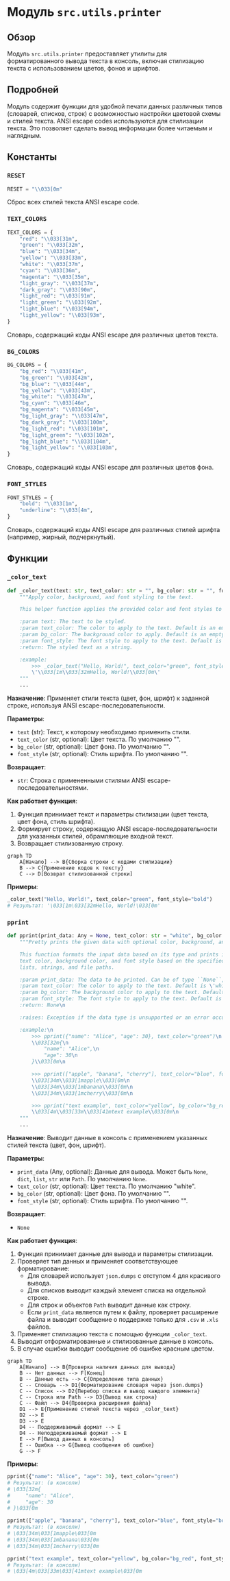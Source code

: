 # Модуль `src.utils.printer`

## Обзор

Модуль `src.utils.printer` предоставляет утилиты для форматированного вывода текста в консоль, включая стилизацию текста с использованием цветов, фонов и шрифтов.

## Подробней

Модуль содержит функции для удобной печати данных различных типов (словарей, списков, строк) с возможностью настройки цветовой схемы и стилей текста.  ANSI escape codes используются для стилизации текста. Это позволяет сделать вывод информации более читаемым и наглядным.

## Константы

### `RESET`

```python
RESET = "\\033[0m"
```

Сброс всех стилей текста ANSI escape code.

### `TEXT_COLORS`

```python
TEXT_COLORS = {
    "red": "\\033[31m",
    "green": "\\033[32m",
    "blue": "\\033[34m",
    "yellow": "\\033[33m",
    "white": "\\033[37m",
    "cyan": "\\033[36m",
    "magenta": "\\033[35m",
    "light_gray": "\\033[37m",
    "dark_gray": "\\033[90m",
    "light_red": "\\033[91m",
    "light_green": "\\033[92m",
    "light_blue": "\\033[94m",
    "light_yellow": "\\033[93m",
}
```

Словарь, содержащий коды ANSI escape для различных цветов текста.

### `BG_COLORS`

```python
BG_COLORS = {
    "bg_red": "\\033[41m",
    "bg_green": "\\033[42m",
    "bg_blue": "\\033[44m",
    "bg_yellow": "\\033[43m",
    "bg_white": "\\033[47m",
    "bg_cyan": "\\033[46m",
    "bg_magenta": "\\033[45m",
    "bg_light_gray": "\\033[47m",
    "bg_dark_gray": "\\033[100m",
    "bg_light_red": "\\033[101m",
    "bg_light_green": "\\033[102m",
    "bg_light_blue": "\\033[104m",
    "bg_light_yellow": "\\033[103m",
}
```

Словарь, содержащий коды ANSI escape для различных цветов фона.

### `FONT_STYLES`

```python
FONT_STYLES = {
    "bold": "\\033[1m",
    "underline": "\\033[4m",
}
```

Словарь, содержащий коды ANSI escape для различных стилей шрифта (например, жирный, подчеркнутый).

## Функции

### `_color_text`

```python
def _color_text(text: str, text_color: str = "", bg_color: str = "", font_style: str = "") -> str:
    """Apply color, background, and font styling to the text.

    This helper function applies the provided color and font styles to the given text using ANSI escape codes.

    :param text: The text to be styled.
    :param text_color: The color to apply to the text. Default is an empty string, meaning no color.
    :param bg_color: The background color to apply. Default is an empty string, meaning no background color.
    :param font_style: The font style to apply to the text. Default is an empty string, meaning no font style.
    :return: The styled text as a string.

    :example:
        >>> _color_text("Hello, World!", text_color="green", font_style="bold")
        \'\\033[1m\\033[32mHello, World!\\033[0m\'
    """
    ...
```

**Назначение**: Применяет стили текста (цвет, фон, шрифт) к заданной строке, используя ANSI escape-последовательности.

**Параметры**:

-   `text` (str): Текст, к которому необходимо применить стили.
-   `text_color` (str, optional): Цвет текста. По умолчанию "".
-   `bg_color` (str, optional): Цвет фона. По умолчанию "".
-   `font_style` (str, optional): Стиль шрифта. По умолчанию "".

**Возвращает**:

-   `str`: Строка с примененными стилями ANSI escape-последовательностями.

**Как работает функция**:

1.  Функция принимает текст и параметры стилизации (цвет текста, цвет фона, стиль шрифта).
2.  Формирует строку, содержащую ANSI escape-последовательности для указанных стилей, обрамляющие входной текст.
3.  Возвращает стилизованную строку.

```mermaid
graph TD
    A[Начало] --> B{Сборка строки с кодами стилизации}
    B --> C{Применение кодов к тексту}
    C --> D[Возврат стилизованной строки]
```

**Примеры**:

```python
_color_text("Hello, World!", text_color="green", font_style="bold")
# Результат: '\033[1m\033[32mHello, World!\033[0m'
```

### `pprint`

```python
def pprint(print_data: Any = None, text_color: str = "white", bg_color: str = "", font_style: str = "") -> None:
    """Pretty prints the given data with optional color, background, and font style.

    This function formats the input data based on its type and prints it to the console. The data is printed with optional 
    text color, background color, and font style based on the specified parameters. The function can handle dictionaries, 
    lists, strings, and file paths.

    :param print_data: The data to be printed. Can be of type ``None``, ``dict``, ``list``, ``str``, or ``Path``.\n
    :param text_color: The color to apply to the text. Default is \'white\'. See :ref:`TEXT_COLORS`.\n
    :param bg_color: The background color to apply to the text. Default is \'\' (no background color). See :ref:`BG_COLORS`.\n
    :param font_style: The font style to apply to the text. Default is \'\' (no font style). See :ref:`FONT_STYLES`.\n
    :return: None\n

    :raises: Exception if the data type is unsupported or an error occurs during printing.\n

    :example:\n
        >>> pprint({"name": "Alice", "age": 30}, text_color="green")\n
        \\033[32m{\n
            "name": "Alice",\n
            "age": 30\n
        }\\033[0m\n

        >>> pprint(["apple", "banana", "cherry"], text_color="blue", font_style="bold")\n
        \\033[34m\\033[1mapple\\033[0m\n
        \\033[34m\\033[1mbanana\\033[0m\n
        \\033[34m\\033[1mcherry\\033[0m\n

        >>> pprint("text example", text_color="yellow", bg_color="bg_red", font_style="underline")\n
        \\033[4m\\033[33m\\033[41mtext example\\033[0m\n
    """
    ...
```

**Назначение**: Выводит данные в консоль с применением указанных стилей текста (цвет, фон, шрифт).

**Параметры**:

-   `print_data` (Any, optional): Данные для вывода. Может быть `None`, `dict`, `list`, `str` или `Path`. По умолчанию `None`.
-   `text_color` (str, optional): Цвет текста. По умолчанию "white".
-   `bg_color` (str, optional): Цвет фона. По умолчанию "".
-   `font_style` (str, optional): Стиль шрифта. По умолчанию "".

**Возвращает**:

-   `None`

**Как работает функция**:

1.  Функция принимает данные для вывода и параметры стилизации.
2.  Проверяет тип данных и применяет соответствующее форматирование:
    -   Для словарей использует `json.dumps` с отступом 4 для красивого вывода.
    -   Для списков выводит каждый элемент списка на отдельной строке.
    -   Для строк и объектов `Path` выводит данные как строку.
    -   Если `print_data` является путем к файлу, проверяет расширение файла и выводит сообщение о поддержке только для `.csv` и `.xls` файлов.
3.  Применяет стилизацию текста с помощью функции `_color_text`.
4.  Выводит отформатированные и стилизованные данные в консоль.
5.  В случае ошибки выводит сообщение об ошибке красным цветом.

```mermaid
graph TD
    A[Начало] --> B{Проверка наличия данных для вывода}
    B -- Нет данных --> F[Конец]
    B -- Данные есть --> C{Определение типа данных}
    C -- Словарь --> D1{Форматирование словаря через json.dumps}
    C -- Список --> D2{Перебор списка и вывод каждого элемента}
    C -- Строка или Path --> D3{Вывод как строка}
    C -- Файл --> D4{Проверка расширения файла}
    D1 --> E{Применение стилей текста через _color_text}
    D2 --> E
    D3 --> E
    D4 -- Поддерживаемый формат --> E
    D4 -- Неподдерживаемый формат --> E
    E --> F[Вывод данных в консоль]
    E -- Ошибка --> G{Вывод сообщения об ошибке}
    G --> F
```

**Примеры**:

```python
pprint({"name": "Alice", "age": 30}, text_color="green")
# Результат: (в консоли)
# \033[32m{
#     "name": "Alice",
#     "age": 30
# }\033[0m

pprint(["apple", "banana", "cherry"], text_color="blue", font_style="bold")
# Результат: (в консоли)
# \033[34m\033[1mapple\033[0m
# \033[34m\033[1mbanana\033[0m
# \033[34m\033[1mcherry\033[0m

pprint("text example", text_color="yellow", bg_color="bg_red", font_style="underline")
# Результат: (в консоли)
# \033[4m\033[33m\033[41mtext example\033[0m